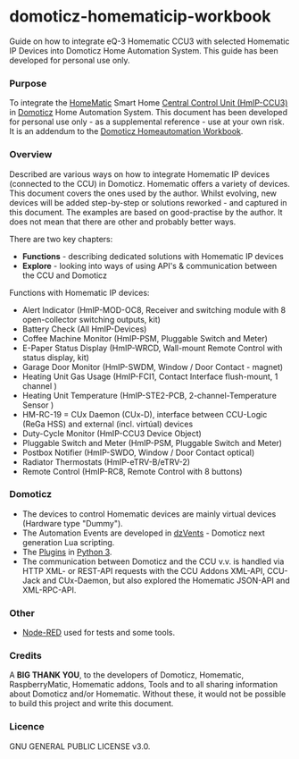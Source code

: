 # domoticz-homematicip-workbook
Guide on how to integrate eQ-3 Homematic CCU3 with selected Homematic IP Devices into Domoticz Home Automation System. 
This guide has been developed for personal use only.

### Purpose
To integrate the [HomeMatic](https://www.homematic.com) Smart Home [Central Control Unit (HmIP-CCU3)](https://www.eq-3.com/products/homematic/detail/smart-home-central-control-unit-ccu3.html) in [Domoticz](https://www.domoticz.com/) Home Automation System.
This document has been developed for personal use only - as a supplemental reference - use at your own risk.
It is an addendum to the [Domoticz Homeautomation Workbook](https://github.com/rwbl/domoticz-homeautomation-workbook).

### Overview
Described are various ways on how to integrate Homematic IP devices (connected to the CCU) in Domoticz.
Homematic offers a variety of devices. This document covers the ones used by the author.
Whilst evolving, new devices will be added step-by-step or solutions reworked - and captured in this document.
The examples are based on good-practise by the author. It does not mean that there are other and probably better ways.

There are two key chapters:
* **Functions** - describing dedicated solutions with Homematic IP devices
* **Explore** - looking into ways of using API's & communication between the CCU and Domoticz

Functions with Homematic IP devices:

* Alert Indicator (HmIP-MOD-OC8, Receiver and switching module with 8 open-collector switching outputs, kit)
* Battery Check (All HmIP-Devices)
* Coffee Machine Monitor (HmIP-PSM, Pluggable Switch and Meter)
* E-Paper Status Display (HmIP-WRCD, Wall-mount Remote Control with status display, kit)
* Garage Door Monitor (HmIP-SWDM, Window / Door Contact - magnet)
* Heating Unit Gas Usage (HmIP-FCI1, Contact Interface flush-mount, 1 channel )
* Heating Unit Temperature (HmIP-STE2-PCB, 2-channel-Temperature Sensor )
* HM-RC-19 = CUx Daemon (CUx-D), interface between CCU-Logic (ReGa HSS) and external (incl. virtúal) devices
* Duty-Cycle Monitor (HmIP-CCU3 Device Object)
* Pluggable Switch and Meter (HmIP-PSM, Pluggable Switch and Meter)
* Postbox Notifier (HmIP-SWDO, Window / Door Contact optical)
* Radiator Thermostats (HmIP-eTRV-B/eTRV-2)
* Remote Control (HmIP-RC8, Remote Control with 8 buttons)

### Domoticz
* The devices to control Homematic devices are mainly virtual devices (Hardware type "Dummy").
* The Automation Events are developed in [dzVents](https://www.domoticz.com/wiki/DzVents:_next_generation_Lua_scripting) - Domoticz next generation Lua scripting.
* The [Plugins](https://www.domoticz.com/wiki/Developing_a_Python_plugin) in [Python 3](https://www.python.org/).
* The communication between Domoticz and the CCU v.v. is handled via HTTP XML- or REST-API requests with the CCU Addons XML-API, CCU-Jack and CUx-Daemon, but also explored the Homematic JSON-API and XML-RPC-API.

### Other
* [Node-RED](https://nodered.org/) used for tests and some tools.

### Credits
A **BIG THANK YOU**, to the developers of Domoticz, Homematic, RaspberryMatic, Homematic addons, Tools and to all sharing information about Domoticz and/or Homematic.
Without these, it would not be possible to build this project and write this document.

### Licence
GNU GENERAL PUBLIC LICENSE v3.0.
